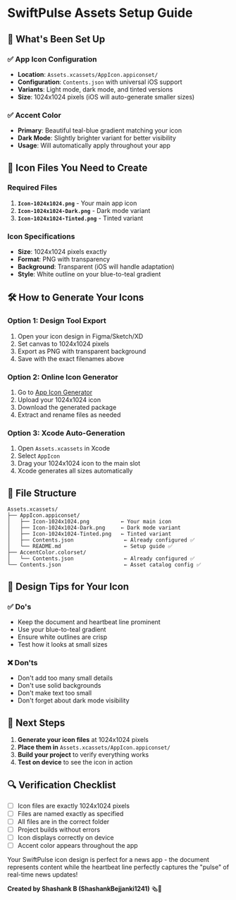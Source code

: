 # SwiftPulse Assets Setup Guide

## 🎨 What's Been Set Up

### ✅ App Icon Configuration
- **Location**: `Assets.xcassets/AppIcon.appiconset/`
- **Configuration**: `Contents.json` with universal iOS support
- **Variants**: Light mode, dark mode, and tinted versions
- **Size**: 1024x1024 pixels (iOS will auto-generate smaller sizes)

### ✅ Accent Color
- **Primary**: Beautiful teal-blue gradient matching your icon
- **Dark Mode**: Slightly brighter variant for better visibility
- **Usage**: Will automatically apply throughout your app

## 📱 Icon Files You Need to Create

### Required Files
1. **`Icon-1024x1024.png`** - Your main app icon
2. **`Icon-1024x1024-Dark.png`** - Dark mode variant
3. **`Icon-1024x1024-Tinted.png`** - Tinted variant

### Icon Specifications
- **Size**: 1024x1024 pixels exactly
- **Format**: PNG with transparency
- **Background**: Transparent (iOS will handle adaptation)
- **Style**: White outline on your blue-to-teal gradient

## 🛠️ How to Generate Your Icons

### Option 1: Design Tool Export
1. Open your icon design in Figma/Sketch/XD
2. Set canvas to 1024x1024 pixels
3. Export as PNG with transparent background
4. Save with the exact filenames above

### Option 2: Online Icon Generator
1. Go to [App Icon Generator](https://appicon.co/)
2. Upload your 1024x1024 icon
3. Download the generated package
4. Extract and rename files as needed

### Option 3: Xcode Auto-Generation
1. Open `Assets.xcassets` in Xcode
2. Select `AppIcon`
3. Drag your 1024x1024 icon to the main slot
4. Xcode generates all sizes automatically

## 📁 File Structure

```
Assets.xcassets/
├── AppIcon.appiconset/
│   ├── Icon-1024x1024.png          ← Your main icon
│   ├── Icon-1024x1024-Dark.png     ← Dark mode variant
│   ├── Icon-1024x1024-Tinted.png   ← Tinted variant
│   ├── Contents.json                ← Already configured ✅
│   └── README.md                    ← Setup guide ✅
├── AccentColor.colorset/
│   └── Contents.json                ← Already configured ✅
└── Contents.json                    ← Asset catalog config ✅
```

## 🎯 Design Tips for Your Icon

### ✅ Do's
- Keep the document and heartbeat line prominent
- Use your blue-to-teal gradient
- Ensure white outlines are crisp
- Test how it looks at small sizes

### ❌ Don'ts
- Don't add too many small details
- Don't use solid backgrounds
- Don't make text too small
- Don't forget about dark mode visibility

## 🚀 Next Steps

1. **Generate your icon files** at 1024x1024 pixels
2. **Place them in** `Assets.xcassets/AppIcon.appiconset/`
3. **Build your project** to verify everything works
4. **Test on device** to see the icon in action

## 🔍 Verification Checklist

- [ ] Icon files are exactly 1024x1024 pixels
- [ ] Files are named exactly as specified
- [ ] All files are in the correct folder
- [ ] Project builds without errors
- [ ] Icon displays correctly on device
- [ ] Accent color appears throughout the app

Your SwiftPulse icon design is perfect for a news app - the document represents content while the heartbeat line perfectly captures the "pulse" of real-time news updates! 

**Created by Shashank B (ShashankBejjanki1241)** 🗞️💓
